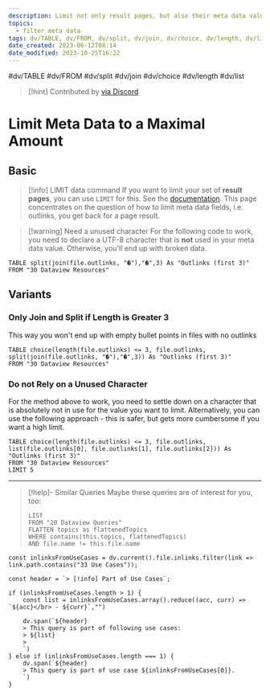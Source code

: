 ```yaml
---
description: Limit not only result pages, but also their meta data values to a certain maximum
topics:
  - filter meta data
tags: dv/TABLE, dv/FROM, dv/split, dv/join, dv/choice, dv/length, dv/list
date_created: 2023-06-12T08:14
date_modified: 2023-10-25T16:22
---
```


 #dv/TABLE #dv/FROM #dv/split #dv/join #dv/choice #dv/length #dv/list

> [!hint] Contributed by [via Discord](https://discord.com/channels/686053708261228577/1014259487445622855/1015226598141743104)

# Limit Meta Data to a Maximal Amount

## Basic

> [!info] LIMIT data command
> If you want to limit your set of **result pages**, you can use `LIMIT` for this. See the [documentation](https://blacksmithgu.github.io/obsidian-dataview/query/queries/#limit). This page concentrates on the question of how to limit meta data fields, i.e. outlinks, you get back for a page result.

> [!warning] Need a unused character
> For the following code to work, you need to declare a UTF-8 character that is **not** used in your meta data value. Otherwise, you'll end up with broken data.

```dataview
TABLE split(join(file.outlinks, "�"),"�",3) As "Outlinks (first 3)"
FROM "30 Dataview Resources"
```

## Variants

### Only Join and Split if Length is Greater 3

This way you won't end up with empty bullet points in files with no outlinks

```dataview
TABLE choice(length(file.outlinks) <= 3, file.outlinks, split(join(file.outlinks, "�"),"�",3)) As "Outlinks (first 3)"
FROM "30 Dataview Resources"
```

### Do not Rely on a Unused Character

For the method above to work, you need to settle down on a character that is absolutely not in use for the value you want to limit. Alternatively, you can use the following approach - this is safer, but gets more cumbersome if you want a high limit.

```dataview
TABLE choice(length(file.outlinks) <= 3, file.outlinks, list(file.outlinks[0], file.outlinks[1], file.outlinks[2])) As "Outlinks (first 3)"
FROM "30 Dataview Resources"
LIMIT 5
```

---

<!-- === end of query page ===  -->

> [!help]- Similar Queries
> Maybe these queries are of interest for you, too:
>
> ```dataview
> LIST
> FROM "20 Dataview Queries"
> FLATTEN topics as flattenedTopics
> WHERE contains(this.topics, flattenedTopics)
> AND file.name != this.file.name
> ```

```dataviewjs
const inlinksFromUseCases = dv.current().file.inlinks.filter(link => link.path.contains("33 Use Cases"));

const header = `> [!info] Part of Use Cases`;

if (inlinksFromUseCases.length > 1) {
	const list = inlinksFromUseCases.array().reduce((acc, curr) => `${acc}</br> - ${curr}`,"")

	dv.span(`${header}
    > This query is part of following use cases:
    > ${list}
    >
	`)
} else if (inlinksFromUseCases.length === 1) {
	dv.span(`${header}
    > This query is part of use case ${inlinksFromUseCases[0]}.
	`)
}
```
